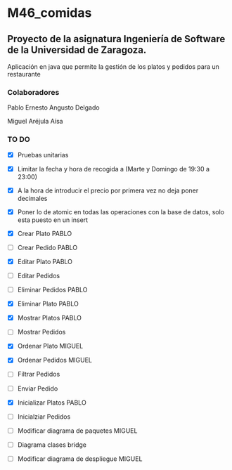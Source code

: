 # M46_comidas

 
## Proyecto de la asignatura Ingeniería de Software de la Universidad de Zaragoza. 
Aplicación en java que permite la gestión de los platos y pedidos para un restaurante

### Colaboradores
Pablo Ernesto Angusto Delgado

Miguel Aréjula Aísa

### TO DO
- [x] Pruebas unitarias
- [x] Limitar la fecha y hora de recogida a (Marte y Domingo de 19:30 a 23:00)
- [x] A la hora de introducir el precio por primera vez no deja poner decimales
- [x] Poner lo de atomic en todas las operaciones con la base de datos, solo esta puesto en un insert
- [X] Crear Plato PABLO
- [ ] Crear Pedido PABLO
- [X] Editar Plato PABLO
- [ ] Editar Pedidos 
- [ ] Eliminar Pedidos PABLO
- [X] Eliminar Plato PABLO
- [X] Mostrar Platos PABLO
- [ ] Mostrar Pedidos
- [x] Ordenar Plato MIGUEL
- [x] Ordenar Pedidos MIGUEL
- [ ] Filtrar Pedidos
- [ ] Enviar Pedido
- [X] Inicializar Platos PABLO
- [ ] Inicialziar Pedidos
- [ ] Modificar diagrama de paquetes MIGUEL
- [ ] Diagrama clases bridge
- [ ] Modificar diagrama de despliegue MIGUEL

